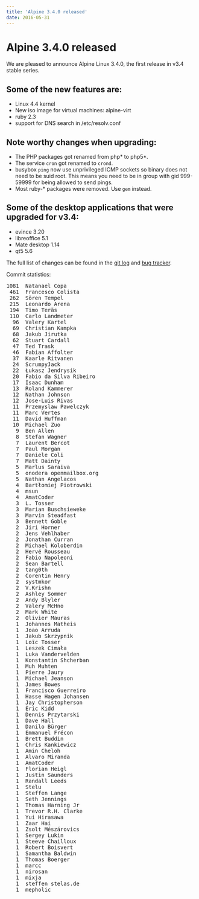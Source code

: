 ```yaml
---
title: 'Alpine 3.4.0 released'
date: 2016-05-31
---
```


# Alpine 3.4.0 released

We are pleased to announce Alpine Linux 3.4.0, the first release in v3.4
stable series.

## Some of the new features are:

- Linux 4.4 kernel
- New iso image for virtual machines: alpine-virt
- ruby 2.3
- support for DNS search in /etc/resolv.conf

## Note worthy changes when upgrading:

- The PHP packages got renamed from php* to php5*.
- The service `cron` got renamed to `crond`.
- busybox `ping` now use unprivileged ICMP sockets so binary does not need to
  be suid root. This means you need to be in group with gid 999-59999 for
  being allowed to send pings.
- Most ruby-* packages were removed. Use `gem` instead.

## Some of the desktop applications that were upgraded for v3.4:

- evince 3.20
- libreoffice 5.1
- Mate desktop 1.14
- qt5 5.6

The full list of changes can be found in the
[git log](http://git.alpinelinux.org/cgit/aports/log/?h=v3.4.0) and
[bug tracker](http://bugs.alpinelinux.org/versions/102).

Commit statistics:
<pre>
1081  Natanael Copa
 461  Francesco Colista
 262  Sören Tempel
 215  Leonardo Arena
 194  Timo Teräs
 110  Carlo Landmeter
  96  Valery Kartel
  69  Christian Kampka
  68  Jakub Jirutka
  62  Stuart Cardall
  47  Ted Trask
  46  Fabian Affolter
  37  Kaarle Ritvanen
  24  ScrumpyJack
  22  Łukasz Jendrysik
  20  Fabio da Silva Ribeiro
  17  Isaac Dunham
  13  Roland Kammerer
  12  Nathan Johnson
  12  Jose-Luis Rivas
  11  Przemyslaw Pawelczyk
  11  Marc Vertes
  11  David Huffman
  10  Michael Zuo
   9  Ben Allen
   8  Stefan Wagner
   7  Laurent Bercot
   7  Paul Morgan
   7  Daniele Coli
   7  Matt Dainty
   5  Marlus Saraiva
   5  onodera openmailbox.org
   5  Nathan Angelacos
   4  Bartłomiej Piotrowski
   4  msun
   4  AmatCoder
   3  L. Tosser
   3  Marian Buschsieweke
   3  Marvin Steadfast
   3  Bennett Goble
   2  Jiri Horner
   2  Jens Vehlhaber
   2  Jonathan Curran
   2  Michael Koloberdin
   2  Hervé Rousseau
   2  Fabio Napoleoni
   2  Sean Bartell
   2  tang0th
   2  Corentin Henry
   2  systmkor
   2  V.Krishn
   2  Ashley Sommer
   2  Andy Blyler
   2  Valery McHno
   2  Mark White
   2  Olivier Mauras
   1  Johannes Matheis
   1  Joao Arruda
   1  Jakub Skrzypnik
   1  Loïc Tosser
   1  Leszek Cimała
   1  Luka Vandervelden
   1  Konstantin Shcherban
   1  Muh Muhten
   1  Pierre Jaury
   1  Michael Jeanson
   1  James Bowes
   1  Francisco Guerreiro
   1  Hasse Hagen Johansen
   1  Jay Christopherson
   1  Eric Kidd
   1  Dennis Przytarski
   1  Dave Hall
   1  Danilo Bürger
   1  Emmanuel Frécon
   1  Brett Buddin
   1  Chris Kankiewicz
   1  Amin Cheloh
   1  Alvaro Miranda
   1  AmatCoder
   1  Florian Heigl
   1  Justin Saunders
   1  Randall Leeds
   1  Stelu
   1  Steffen Lange
   1  Seth Jennings
   1  Thomas Harning Jr
   1  Trevor R.H. Clarke
   1  Yui Hirasawa
   1  Zaar Hai
   1  Zsolt Mészárovics
   1  Sergey Lukin
   1  Steeve Chailloux
   1  Robert Boisvert
   1  Samantha Baldwin
   1  Thomas Boerger
   1  marcc
   1  nirosan
   1  mixja
   1  steffen stelas.de
   1  mepholic
</pre>

